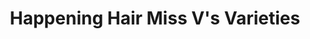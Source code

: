 ---
title: "Happening Hair Miss V's Varieties"
url: /lebanon/happening-hair-miss-vs-varieties/
shop: hairdresser
---